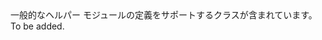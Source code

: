 <Namespace Name="Microsoft.WindowsAzure.Storage.Core">
  <Docs>
    <summary>一般的なヘルパー モジュールの定義をサポートするクラスが含まれています。</summary> 
    <remarks>To be added.</remarks>
  </Docs>
</Namespace>
